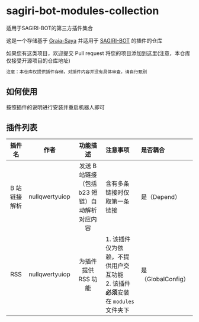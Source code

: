 # sagiri-bot-modules-collection
适用于SAGIRI-BOT的第三方插件集合

这是一个存储基于 [Graia-Saya](https://github.com/GraiaProject/Saya) 并适用于 [SAGIRI-BOT](https://github.com/SAGIRI-kawaii/sagiri-bot) 的插件的仓库

如果您有这类项目，欢迎提交 Pull request 将您的项目添加到这里(注意，本仓库仅接受开源项目的仓库地址)

```diff
注意：本仓库仅提供插件存储，对插件内容并没有具体审查，请自行甄别
```

## 如何使用

按照插件的说明进行安装并重启机器人即可

## 插件列表

|   插件名   |       作者        |            功能描述             | 注意事项                                                   | 是否耦合            |
|:-------:|:---------------:|:---------------------------:|:-------------------------------------------------------|:----------------|
| B 站链接解析 | nullqwertyuiop  | 发送 B 站链接（包括 b23 短链）自动解析对应内容 | 含有多条链接时仅取第一条链接                                         | 是（Depend）       |
|  RSS    | nullqwertyuiop  |        为插件提供 RSS 功能         | 1. 该插件仅为依赖，不提供用户交互功能<br>2. 该插件**必须**安装在 `modules` 文件夹下 | 是（GlobalConfig） |

